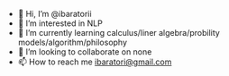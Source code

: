 - 👋 Hi, I’m @ibaratorii
- 👀 I’m interested in NLP
- 🌱 I’m currently learning calculus/liner algebra/probility models/algorithm/philosophy
- 💞️ I’m looking to collaborate on none
- 📫 How to reach me ibaratori@gmail.com

<!---
ibaratorii/ibaratorii is a ✨ special ✨ repository because its `README.md` (this file) appears on your GitHub profile.
You can click the Preview link to take a look at your changes.
--->
